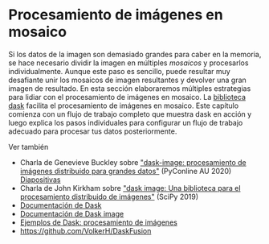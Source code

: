 # Procesamiento de imágenes en mosaico

Si los datos de la imagen son demasiado grandes para caber en la memoria, se hace necesario dividir la imagen en múltiples _mosaicos_ y procesarlos individualmente. Aunque este paso es sencillo, puede resultar muy desafiante unir los mosaicos de imagen resultantes y devolver una gran imagen de resultado. En esta sección elaboraremos múltiples estrategias para lidiar con el procesamiento de imágenes en mosaico. La [biblioteca dask](https://docs.dask.org/en/stable/) facilita el procesamiento de imágenes en mosaico. Este capítulo comienza con un flujo de trabajo completo que muestra dask en acción y luego explica los pasos individuales para configurar un flujo de trabajo adecuado para procesar tus datos posteriormente.

Ver también
* Charla de Genevieve Buckley sobre ["dask-image: procesamiento de imágenes distribuido para grandes datos"](https://www.youtube.com/watch?v=MpjgzNeISeI&t=1359s) (PyConline AU 2020) [Diapositivas](https://genevievebuckley.github.io/dask-image-talk-2020/)
* Charla de John Kirkham sobre ["dask image: Una biblioteca para el procesamiento distribuido de imágenes"](https://www.youtube.com/watch?v=XGUS174vvLs) (SciPy 2019)
* [Documentación de Dask](https://docs.dask.org/en/stable/)
* [Documentación de Dask image](http://image.dask.org/en/latest/)
* [Ejemplos de Dask: procesamiento de imágenes](https://examples.dask.org/applications/image-processing.html)
* https://github.com/VolkerH/DaskFusion